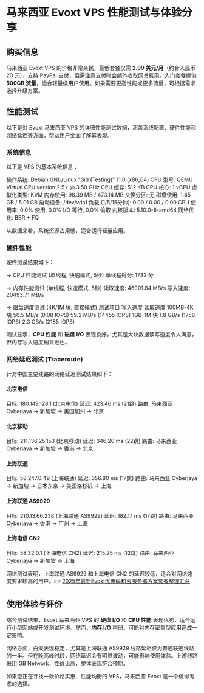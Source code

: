 # 马来西亚 Evoxt VPS 性能测试与体验分享

## 购买信息

马来西亚 Evoxt VPS 的价格非常亲民，最低套餐仅需 **2.99 美元/月**（约合人民币 20 元），支持 PayPal 支付，但需注意支付时会额外收取网关费用。入门套餐提供 **500GB 流量**，适合轻量级用户使用。如果需要更高性能或更多流量，可根据需求选择升级方案。

## 性能测试

以下是对 Evoxt 马来西亚 VPS 的详细性能测试数据，涵盖系统配置、硬件性能和网络延迟等方面，帮助用户全面了解其表现。

### 系统信息

以下是 VPS 的基本系统信息：

操作系统: Debian GNU/Linux "Sid (Testing)" 11.0 (x86_64)
CPU 型号: QEMU Virtual CPU version 2.5+ @ 3.50 GHz
CPU 缓存: 512 KB
CPU 核心: 1 vCPU
虚拟化类型: KVM
内存使用: 98.39 MB / 473.14 MB
交换分区: 无
磁盘使用: 1.45 GB / 5.01 GB
启动设备: /dev/vda1
负载 (1/5/15分钟): 0.00 / 0.00 / 0.00
CPU 使用率: 0.0% 使用, 0.0% I/O 等待, 0.0% 偷取
内核版本: 5.10.0-8-amd64
网络优化: BBR + FQ

从数据来看，系统资源占用低，适合运行轻量应用。

### 硬件性能

硬件测试结果如下：

-> CPU 性能测试 (单线程, 快速模式, 5秒)
单线程得分: 1732 分

-> 内存性能测试 (单线程, 快速模式, 5秒)
读取速度: 46001.84 MB/s
写入速度: 20493.71 MB/s

-> 磁盘速度测试 (4K/1M 块, 直接模式)
测试项目        写入速度                读取速度
100MB-4K 块     50.5 MB/s (0.08 IOPS)   59.2 MB/s (14455 IOPS)
1GB-1M 块       1.8 GB/s (1758 IOPS)    2.3 GB/s (2185 IOPS)

测试显示，**CPU 性能** 和 **磁盘 I/O** 表现良好，尤其是大块数据读写速度令人满意，但内存写入速度稍显逊色。

### 网络延迟测试 (Traceroute)

针对中国主要线路的网络延迟测试结果如下：

#### 北京电信

目标: 180.149.128.1 (北京电信)
延迟: 423.46 ms (21跳)
路由: 马来西亚 Cyberjaya → 新加坡 → 美国加州 → 北京

#### 北京移动

目标: 211.136.25.153 (北京移动)
延迟: 346.20 ms (22跳)
路由: 马来西亚 Cyberjaya → 新加坡 → 香港 → 北京

#### 上海联通

目标: 58.247.0.49 (上海联通)
延迟: 356.80 ms (17跳)
路由: 马来西亚 Cyberjaya → 新加坡 → 日本东京 → 美国洛杉矶 → 上海

#### 上海联通 AS9929

目标: 210.13.66.238 (上海联通 AS9929)
延迟: 182.17 ms (17跳)
路由: 马来西亚 Cyberjaya → 香港 → 广州 → 上海

#### 上海电信 CN2

目标: 58.32.0.1 (上海电信 CN2)
延迟: 215.25 ms (12跳)
路由: 马来西亚 Cyberjaya → 新加坡 → 上海

网络测试表明，上海联通 AS9929 和上海电信 CN2 的延迟较低，适合对网络速度要求较高的用户。👉 [2025年最新Evoxt优惠码和云服务器方案套餐整理汇总](https://bit.ly/evoxt)

## 使用体验与评价

综合测试结果，Evoxt 马来西亚 VPS 的 **硬盘 I/O** 和 **CPU 性能** 表现优秀，适合运行小型网站或开发测试环境。然而，**内存 I/O** 稍弱，可能对内存密集型应用造成一定影响。

网络方面，白天表现稳定，尤其是上海联通 AS9929 线路延迟仅为普通联通线路的一半。但在晚高峰时段，网络延迟会有明显波动，可能影响使用体验。上游线路采用 GB Network，性价比高，整体表现符合预期。

如果您正在寻找一款价格实惠、性能均衡的 VPS，马来西亚 Evoxt 是一个值得考虑的选择。